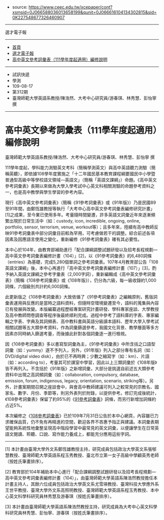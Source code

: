 * source: https://www.ceec.edu.tw/xcepaper/cont?xsmsid=0J066588036013658199&qunit=0J066616104134302815&sid=0K227548677326460907

---

選才電子報

---

* [首頁](http://www.ceec.edu.tw/)
* [選才電子報](https://www.ceec.edu.tw/xcepaper/home?xsmsid=0J066588036013658199)
* [高中英文參考詞彙表（111學年度起適用）編修說明](https://www.ceec.edu.tw/xcepaper/cont?xsmsid=0J066588036013658199&qunit=0J066616104134302815&sid=0K227548677326460907)

---

* 試訊快遞
* 學測
* 109-08-17
* 第312期
* 臺灣師範大學英語系教授/陳浩然、大考中心研究員/游春琪、林秀慧、彭怡寧 撰

---

# 高中英文參考詞彙表（111學年度起適用）編修說明

臺灣師範大學英語系教授/陳浩然、大考中心研究員/游春琪、林秀慧、彭怡寧 撰

111學年度起，學科能力測驗英文考科（簡稱學測英文）與高中英語聽力測驗（簡稱英聽），即依據108學年度實施之「十二年國民基本教育課程綱要國民中小學暨普通型高級中等學校語文領域—英語文」（簡稱「英語文課綱」）命題。《高中英文參考詞彙表》長期以來做為大學入學考試中心英文科相關測驗的命題參考資料之一，也是高中教學與學生學習的參考內容。

現行《高中英文參考詞彙表》（簡稱《91參考詞彙表》或《91年版》）乃是民國89至91年間，由鄭恆雄教授等執行「大考中心高中英文參考詞彙表編修研究計畫」[1]之成果，至今業已使用多年。考量隨時間變遷，許多英語文詞彙近年來逐漸頻繁出現於日常生活中（如：custody, icon, incredible, ongoing, online, portfolio, sensor, terrorism, venue, workout等）；且多年來，陸續有高中教師反映91參考詞彙表中部分詞彙目前較為罕用，可考慮做若干的調整。綜合前述各項因素及因應語言使用之變化，重新編修《91參考詞彙表》確有其必要性。

本中心於104年，由教育部補助進行「配合課綱調整試題研發以及招考長程規劃—高中英文參考詞彙表編修計畫（104）」[2]，以《91參考詞彙表》的6,480詞條（entries）為基礎，完成5,280個單詞之參考詞彙表。107年4月教育部公告「108英語文課綱」後，本中心再進行「高中英文參考詞彙表編修計畫（107）」[3]，酌予納入英語文課綱之參考字彙表（2,000字詞），重新編輯成《高中英文參考詞彙表》（簡稱《108參考詞彙表》或《108年版》），仍分為六級，每一級收錄約1,000詞條，六個級別共計約6,000詞條。

此更新版之《108參考詞彙表》大致依循了《91參考詞彙表》之編輯原則，舊版詞彙表運用與反應的是當時之語料資料，但隨時空環境變遷至今，語料的蒐集與內容已有發展與改變。本版編纂過程歷經專案研究計畫研發、學科專家座談、大學教授及高中教師問卷調查等程序後最終順利完成。過程中參考了語料庫的字表、專家編輯之字表、字典及其詞頻表、高中教科書與英語分級讀本語料、歷年大學入學考試相關試題等五大類參考資料，作為詞彙篩選參考，我國文化背景、教學層面等多方因素亦同時納入篩選考量，而後據此針對各個詞彙逐一進行檢視。

因《108參考詞彙表》多以書寫型詞彙為主，《91參考詞彙表》中所含括之口語型詞彙（如：yummy）遂不予列入，另外，《91年版》列入之部分專有名詞（如：DVD/digital video disk），由於已不再時興；少數之縮寫字（如：km）、片語（如：according to），考量其可於課室中學習，因此以上三類詞彙於《108年版》皆不再列入。不含括於《91年版》之新增詞彙，大部分是挑選自前述五大類參考資料中出現之高詞頻詞彙（如：collaboration, compulsory, database, emission, forum, indigenous, legacy, orientation, scenario, striking等）。另外，計畫案期間召開之座談會中，與會高中教師建議可列入之較常見的宗教名、國家名、數字、月份、季節等，則另外表列於附錄，以提供參考。修訂完成後統計，《108參考詞彙表》保留了約95%的《[91參考詞彙表](https://www.ceec.edu.tw/SourceUse/ce37/ce37.htm)》詞條，而另行新增加詞條約占近5%。

本次編修之《[108參考詞彙表](https://www.ceec.edu.tw/files/file_pool/1/0k213571061045122620/%e9%ab%98%e4%b8%ad%e8%8b%b1%e6%96%87%e5%8f%83%e8%80%83%e8%a9%9e%e5%bd%99%e8%a1%a8%28111%e5%ad%b8%e5%b9%b4%e5%ba%a6%e8%b5%b7%e9%81%a9%e7%94%a8%29.pdf)》已於109年7月31日公告於本中心網頁，內容雖已力求確保品質，仍不免有再精進的空間，歡迎各界不吝惠予指正與建議。本詞彙表期望能夠系統性地彙整呈現高中階段學習中最常見的英文詞彙，以便讓學生在日常英語文閱讀、聆聽、口說、寫作能力養成上，都能充分應用這些字詞。

---

[1] 本計畫由臺灣大學外文系鄭恆雄教授主持，研究成員包括政治大學英文系張郇慧教授、臺灣師範大學英語系程玉秀教授、臺北市立第一女子高級中學顧英秀老師（按姓氏筆畫排序）。

[2] 教育部於104年補助本中心進行「配合課綱調整試題研發以及招考長程規劃—高中英文參考詞彙表編修計畫（104）」，由臺灣師範大學英語系陳浩然教授擔任本計畫主持人，其餘六位成員包括政治大學英文系尤雪瑛教授、臺灣科技大學應外系王世平教授、臺灣大學外文系高照明教授、臺灣師範大學英語系程玉秀教授、本中心英文科學科研究員林秀慧及游春琪（按姓氏筆畫排序）。

[3] 本計畫由臺灣師範大學英語系陳浩然教授主持，研究成員為大考中心英文科學科研究員林秀慧、彭怡寧、游春琪（按姓氏筆畫排序）。
